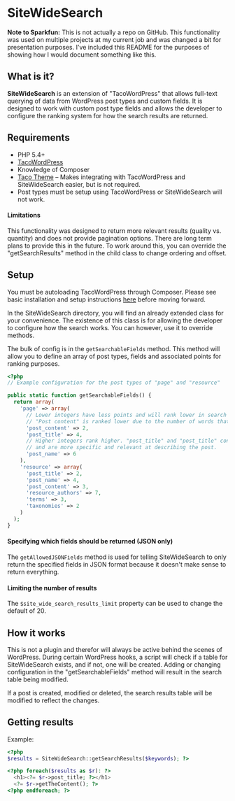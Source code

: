 # SiteWideSearch

**Note to Sparkfun:** This is not actually a repo on GitHub. This functionality was used on multiple projects at my current job and was changed a bit for presentation purposes. I've included this README for the purposes of showing how I would document something like this.

## What is it?
**SiteWideSearch** is an extension of "TacoWordPress" that allows full-text querying of data from WordPress post types and custom fields. It is designed to work with custom post type fields and allows the developer to configure the ranking system for how the search results are returned.

## Requirements
* PHP 5.4+
* [TacoWordPress](https://github.com/tacowordpress/tacowordpress)
* Knowledge of Composer
* [Taco Theme](https://github.com/tacowordpress/taco-theme) – Makes integrating with TacoWordPress and SiteWideSearch easier, but is not required.
* Post types must be setup using TacoWordPress or SiteWideSearch will not work.

#### Limitations
This functionality was designed to return more relevant results (quality vs. quantity) and does not provide pagination options. There are long term plans to provide this in the future.
To work around this, you can override the "getSearchResults" method in the child class to change ordering and offset.

## Setup
You must be autoloading TacoWordPress through Composer. Please see basic installation and setup instructions [here](https://github.com/tacowordpress/tacowordpress) before moving forward.

In the SiteWideSearch directory, you will find an already extended class for your convenience. The existence of this class is for allowing the developer to configure how the search works. You can however, use it to override methods.

The bulk of config is in the ```getSearchableFields``` method. This method will allow you to define an array of post types, fields and associated points for ranking purposes.

```php
<?php
// Example configuration for the post types of "page" and "resource"

public static function getSearchableFields() {
  return array(
    'page' => array(
      // Lower integers have less points and will rank lower in search results.
      // "Post content" is ranked lower due to the number of words that exist in body copy.
      'post_content' => 2,
      'post_title' => 4,
      // Higher integers rank higher. "post_title" and "post_title" contain less words
      // and are more specific and relevant at describing the post.
      'post_name' => 6
    ),
    'resource' => array(
      'post_title' => 2,
      'post_name' => 4,
      'post_content' => 3,
      'resource_authors' => 7,
      'terms' => 3,
      'taxonomies' => 2
    )
  );
}
```

#### Specifying which fields should be returned (JSON only)
The ```getAllowedJSONFields``` method is used for telling SiteWideSearch to only return the specified fields in JSON format because it doesn't make sense to return everything.

#### Limiting the number of results

The ```$site_wide_search_results_limit``` property can be used to change the default of 20.


## How it works
This is not a plugin and therefor will always be active behind the scenes of WordPress. During certain WordPress hooks, a script will check if a table for SiteWideSearch exists, and if not, one will be created. Adding or changing configuration in the "getSearchableFields" method will result in the search table being modified.

If a post is created, modified or deleted, the search results table will be modified to reflect the changes.

## Getting results
Example:
```php
<?php
$results = SiteWideSearch::getSearchResults($keywords); ?>

<?php foreach($results as $r): ?>
  <h1><?= $r->post_title; ?></h1>
  <?= $r->getTheContent(); ?>
<?php endforeach; ?>

```
